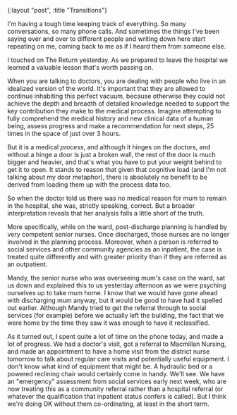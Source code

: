{:layout "post", :title "Transitions"}

I'm having a tough time keeping track of everything. So many conversations, so many phone calls. And sometimes the things I've been saying over and over to different people and writing down here start repeating on me, coming back to me as if I heard them from someone else.

I touched on The Return yesterday. As we prepared to leave the hospital we learned a valuable lesson that's worth passing on.

When you are talking to doctors, you are dealing with people who live in an idealized version of the world. It's important that they are allowed to continue inhabiting this perfect vacuum, because otherwise they could not achieve the depth and breadth of detailed knowledge needed to support the key contribution they make to the medical process. Imagine attempting to fully comprehend the medical history and new clinical data of a human being, assess progress and make a recommendation for next steps, 25 times in the space of just over 3 hours.

But it is a medical *process*, and although it hinges on the doctors, and without a hinge a door is just a broken wall, the rest of the door is much bigger and heavier, and that's what you have to put your weight behind to get it to open. It stands to reason that given that cognitive load (and I'm not talking about my door metaphor), there is absolutely no benefit to be derived from loading them up with the process data too.

So when the doctor told us there was no medical reason for mum to remain in the hospital, she was, strictly speaking, correct. But a broader interpretation reveals that her analysis falls a little short of the truth. 

More specifically, while on the ward, post-discharge planning is handled by very competent senior nurses. Once discharged, those nurses are no longer involved in the planning process. Moreover, when a person is referred to social services and other community agencies as an inpatient, the case is treated quite differently and with greater priority than if they are referred as an outpatient.

Mandy, the senior nurse who was overseeing mum's case on the ward, sat us down and explained this to us yesterday afternoon as we were psyching ourselves up to take mum home. I know that we would have gone ahead with discharging mum anyway, but it would be good to have had it spelled out earlier. Although Mandy tried to get the referral through to social services (for example) before we actually left the building, the fact that we were home by the time they saw it was enough to have it reclassified.

As it turned out, I spent quite a lot of time on the phone today, and made a lot of progress. We had a doctor's visit, got a referral to Macmillan Nursing, and made an appointment to have a home visit from the district nurse tomorrow to talk about regular care visits and potentially useful equipment. I don't know what kind of equipment that might be. A hydraulic bed or a powered reclining chair would certainly come in handy. We'll see. We have an "emergency" assessment from social services early next week, who are now treating this as a community referral rather than a hospital referral (or whatever the qualification that inpatient status confers is called). But I think we're doing OK without them co-ordinating, at least in the short term.